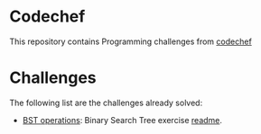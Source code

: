 # Codechef
This repository contains Programming challenges from [codechef](https://www.codechef.com/)

# Challenges
The following list are the challenges already solved:
- [BST operations](https://www.codechef.com/problems/BSTOPS): Binary Search Tree exercise [readme](./bst_operations/readme.md).